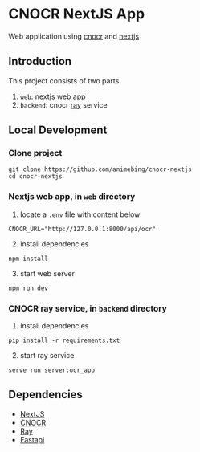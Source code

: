 # CNOCR NextJS App

Web application using [cnocr](https://github.com/breezedeus/CnOCR) and [nextjs](https://nextjs.org/)

## Introduction

This project consists of two parts
1. `web`: nextjs web app
2. `backend`: cnocr [ray](https://docs.ray.io/en/latest/) service

## Local Development

### Clone project
```shell
git clone https://github.com/animebing/cnocr-nextjs
cd cnocr-nextjs
```

### Nextjs web app, in `web` directory
1. locate a `.env` file with content below
```shell
CNOCR_URL="http://127.0.0.1:8000/api/ocr"
```
2. install dependencies
```shell
npm install
```
3. start web server
```shell
npm run dev
```

### CNOCR ray service, in `backend` directory
1. install dependencies
```shell
pip install -r requirements.txt
```
2. start ray service
```shell
serve run server:ocr_app
```

## Dependencies
- [NextJS](https://nextjs.org/)
- [CNOCR](https://github.com/breezedeus/CnOCR)
- [Ray](https://docs.ray.io/en/latest/)
- [Fastapi](https://fastapi.tiangolo.com/)
